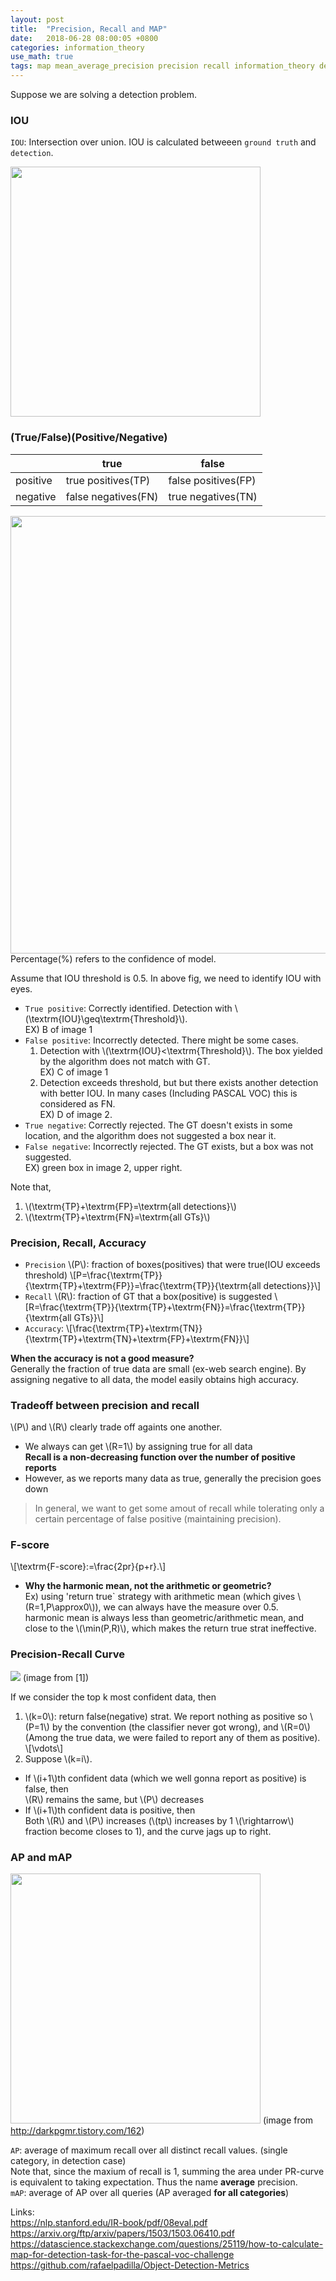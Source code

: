 ```yaml
---
layout: post
title:  "Precision, Recall and MAP"
date:   2018-06-28 08:00:05 +0800
categories: information_theory
use_math: true
tags: map mean_average_precision precision recall information_theory detection deep_learning
---
```


Suppose we are solving a detection problem.

### IOU

`IOU`: Intersection over union. IOU is calculated betweeen `ground truth` and `detection`.

<img src="{{ site.url }}/images/deeplearning/map/iou.png" class="center" style="width:400px"/>


### (True/False)(Positive/Negative)


|                     |true|false|
|---------------------|-----------------------------|--------|
|positive |true positives(TP) |false positives(FP)|
|negative  |false negatives(FN)|true negatives(TN)|

<img src="{{ site.url }}/images/deeplearning/map/samples_1_v2.png" class="center" style="width:700px"/>  
Percentage(%) refers to the confidence of model.

Assume that IOU threshold is 0.5. In above fig, we need to identify IOU with eyes.
* `True positive`: Correctly identified. Detection with \\(\textrm\{IOU\}\geq\textrm\{Threshold\}\\).  
EX) B of image 1
* `False positive`: Incorrectly detected. There might be some cases.
	1. Detection with  \\(\textrm\{IOU\}<\textrm\{Threshold\}\\). The box yielded by the algorithm does not match with GT.  
	EX) C of image 1
	2. Detection exceeds threshold, but  but there exists another detection with better IOU. In many cases (Including PASCAL VOC) this is considered as FN.  
	EX) D of image 2.
* `True negative`: Correctly rejected. The GT doesn't exists in some location, and the algorithm does not suggested a box near it.
* `False negative`: Incorrectly rejected. The GT exists, but a box was not suggested.  
EX) green box in image 2, upper right.


Note that,
1. \\(\textrm\{TP\}+\textrm\{FP\}=\textrm\{all detections\}\\)
2. \\(\textrm\{TP\}+\textrm\{FN\}=\textrm\{all GTs\}\\)

### Precision, Recall, Accuracy
* `Precision` \\(P\\): fraction of boxes(positives) that were true(IOU exceeds threshold) \\[P=\frac\{\textrm\{TP\}\}\{\textrm\{TP\}+\textrm\{FP\}\}=\frac\{\textrm\{TP\}\}\{\textrm\{all detections\}\}\\]  
* `Recall` \\(R\\): fraction of GT that a box(positive) is suggested \\[R=\frac\{\textrm\{TP\}\}\{\textrm\{TP\}+\textrm\{FN\}\}=\frac\{\textrm\{TP\}\}\{\textrm\{all GTs\}\}\\]  
* `Accuracy`: \\[\frac\{\textrm\{TP\}+\textrm\{TN\}\}\{\textrm\{TP\}+\textrm\{TN\}+\textrm\{FP\}+\textrm\{FN\}\}\\]

__When the accuracy is not a good measure?__  
Generally the fraction of true data are small (ex-web search engine). By assigning negative to all data, the model easily obtains high accuracy.

### Tradeoff between precision and recall
\\(P\\) and \\(R\\) clearly trade off againts one another.
* We always can get \\(R=1\\) by assigning true for all data  
__Recall is a non-decreasing function over the number of positive reports__
* However, as we reports many data as true, generally the precision goes down

> In general, we want to get some amout of recall while tolerating only a certain percentage of false positive (maintaining precision).


### F-score
\\[\textrm\{F-score\}:=\frac\{2pr\}\{p+r\}.\\]

* __Why the harmonic mean, not the arithmetic or geometric?__  
Ex) using 'return true` strategy with arithmetic mean (which gives \\(R=1,P\approx0\\)), we can always have the measure over 0.5.  
harmonic mean is always less than geometric/arithmetic mean, and close to the \\(\min(P,R)\\), which makes the return true strat ineffective.


### Precision-Recall Curve

<img src="{{ site.url }}/images/deeplearning/map/pr_curve.png" class="center"/>  
(image from [1])  

If we consider the top k most confident data, then
1. \\(k=0\\): return false(negative) strat. We report nothing as positive so \\(P=1\\) by the convention (the classifier never got wrong), and \\(R=0\\) (Among the true data, we were failed to report any of them as positive).
\\[\vdots\\]
2. Suppose \\(k=i\\).  
* If \\(i+1\\)th confident data (which we well gonna report as positive) is false, then  
\\(R\\) remains the same, but \\(P\\) decreases
* If \\(i+1\\)th confident data is positive, then  
Both \\(R\\) and \\(P\\) increases (\\(tp\\) increases by 1 \\(\rightarrow\\) fraction become closes to 1), and the curve jags up to right.

### AP and mAP
<img src="{{ site.url }}/images/deeplearning/map/20171123_195812.jpg" class="center" style="width:400px"/>  
(image from <a href="http://darkpgmr.tistory.com/162" target="_blank">http://darkpgmr.tistory.com/162</a>)

`AP`: average of maximum recall over all distinct recall values. (single category, in detection case)  
	 Note that, since the maxium of recall is 1, summing the area under PR-curve is equivalent to taking expectation. Thus the name __average__ precision.  
`mAP`: average of AP over all queries (AP averaged __for all categories__) 

Links:  
<a href="https://nlp.stanford.edu/IR-book/pdf/08eval.pdf" target="_blank">https://nlp.stanford.edu/IR-book/pdf/08eval.pdf</a>  
<a href="https://arxiv.org/ftp/arxiv/papers/1503/1503.06410.pdf" target="_blank">https://arxiv.org/ftp/arxiv/papers/1503/1503.06410.pdf</a>  
<a href="https://datascience.stackexchange.com/questions/25119/how-to-calculate-map-for-detection-task-for-the-pascal-voc-challenge" target="_blank">https://datascience.stackexchange.com/questions/25119/how-to-calculate-map-for-detection-task-for-the-pascal-voc-challenge</a>  
<a href="https://github.com/rafaelpadilla/Object-Detection-Metrics" target="_blank">https://github.com/rafaelpadilla/Object-Detection-Metrics</a>